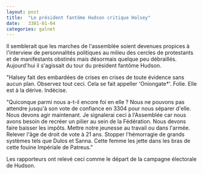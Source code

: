 ```yaml
---
layout: post
title:  "Le président fantôme Hudson critique Halsey"
date:   3301-01-04
categories: galnet
---
```

Il semblerait que les marches de l'assemblée soient devenues propices à l'interview de personnalités politiques au milieu des cercles de protestants et de manifestants obstinés mais désormais quelque peu débraillés. Aujourd'hui il s'agissait du tour du président fantôme Hudson.

"Halsey fait des embardées de crises en crises de toute évidence sans aucun plan. Observez tout ceci. Cela se fait appeller 'Oniongate*'. Folie. Elle est à la dérive. Indécise.

"Quiconque parmi nous a-t-il encore foi en elle ?
Nous ne pouvons pas attendre jusqu'à son vote de confiance en 3304 pour nous séparer d'elle.
Nous devons agir maintenant. Je signalerai ceci à l'Assemblée car nous avons besoin de recréer un pilier au sein de la Fédération.
Nous devons faire baisser les impôts. Mettre notre jeunesse au travail ou dans l'armée.
Relever l'âge de droit de vote à 21 ans.
Stopper l'hémorragie de grands systèmes tels que Dulos et Sanna.
Cette femme les jette dans les bras de cette fouine Impériale de Patreus."

Les rapporteurs ont relevé ceci comme le départ de la campagne électorale de Hudson.
